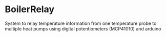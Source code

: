 # BoilerRelay
System to relay temperature information from one temperature probe to multiple heat pumps using digital potentiometers (MCP41010) and arduino




